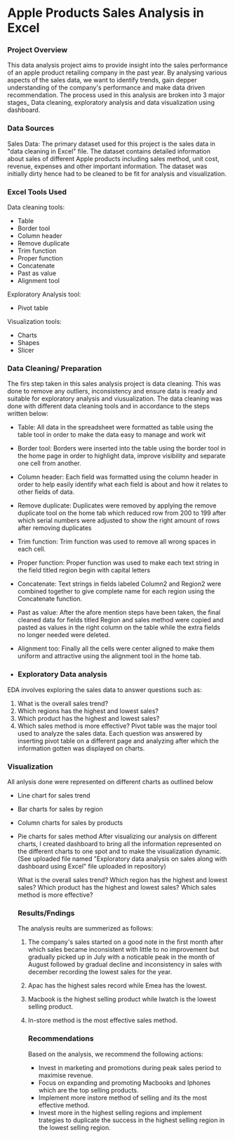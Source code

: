 # Apple Products Sales Analysis in Excel

### Project Overview

This data analysis project aims to provide insight into the sales performance of an apple product retailing company in the past year. By analysing various aspects of the sales data, we want to identify trends, gain depper understanding of the company's performance and make data driven recommendation. The process used in this analysis are broken into 3 major stages_ Data cleaning, exploratory analysis and data visualization using dashboard.

### Data Sources

Sales Data: The primary dataset used for this project is the sales data in "data cleaning in Excel" file. The dataset contains detailed information about sales of different Apple products including sales method, unit cost, revenue, expenses and other important information. The dataset was initially dirty hence had to be cleaned to be fit for analysis and visualization.

### Excel Tools Used


Data cleaning tools:
- Table 
- Border tool 
- Column header 
- Remove duplicate  
- Trim function 
- Proper function 
- Concatenate 
- Past as value 
- Alignment tool

 Exploratory Analysis tool:
 - Pivot table

 Visualization tools:
 - Charts
 - Shapes
 - Slicer


 ### Data Cleaning/ Preparation
 
 
The firs step taken in this sales analysis project is data cleaning. This was done to remove any outliers, inconsistency and ensure data is ready and suitable for exploratory analysis and viusualization. The data cleaning was done with different data cleaning tools and in accordance to the steps written below:
- Table: All data in the spreadsheet were formatted as table using the table tool in order to make the data easy to manage and work wit
- Border tool: Borders were inserted into the table using the border tool in the home page in order to highlight data, improve visibility and separate one cell from another.
- Column header: Each field was formatted using the column header in order to help easily identify what each field is about and how it relates to other fields of data.
- Remove duplicate: Duplicates were removed by applying the remove duplicate tool on the home tab which reduced row from 200 to 199 after which serial numbers were adjusted to show the right amount of rows after removing duplicates
- Trim function: Trim function was used to remove all wrong spaces in each cell.
- Proper function: Proper function was used to make each text string in the field titled region begin with capital letters
- Concatenate: Text strings in fields labeled Column2 and Region2 were combined together to give complete name for each region using the Concatenate function.
- Past as value: After the afore mention steps have been taken, the final cleaned data for fields titled Region and sales method were copied and pasted as values in the right column on the table while the extra fields no longer needed were deleted.
- Alignment too: Finally all the cells were center aligned to make them uniform and attractive using the alignment tool in the home tab.

- ### Exploratory Data analysis

 EDA involves exploring the sales data to answer questions such as:
 1. What is the overall sales trend?
 2. Which regions has the highest and lowest sales?
 3. Which product has the highest and lowest sales?
 4. Which sales method is more effective?
 Pivot table was the major tool used to analyze the sales data. Each question was answered by inserting pivot table on a different page and analyzing after which the information gotten was displayed on charts.


### Visualization

All anlysis done were represented on different charts as outlined below
- Line chart for sales trend
- Bar charts for sales by region
- Column charts for sales by products
- Pie charts for sales method
After visualizing our analysis on different charts, I created dashboard to bring all the information represented on the different charts to one spot and to make the visualization dynamic.
(See uploaded file named "Exploratory data analysis on sales along with dashboard using Excel" file uploaded in repository)

  

  What is the overall sales trend?
  Which region has the highest and lowest sales?
  Which product has the highest and lowest sales?
  Which sales method is more effective?


  ### Results/Fndings

  The analysis reults are summerized as follows:

  1. The company's sales started on a good note in the first month after which sales became inconsistent with little to no improvement but gradually picked up in July with a noticable peak in the month of August followed 
      by gradual decline and inconsistency in sales with december recording the lowest sales for the year.
  2. Apac has the highest sales record while Emea has the lowest.
  3. Macbook is the highest selling product while Iwatch is the lowest selling product.
  4. In-store method is the most effective sales method.
 
     ### Recommendations

     Based on the analysis, we recommend the following actions:
     - Invest in marketing and promotions during peak sales period to maximise revenue.
     - Focus on expanding and promoting Macbooks and Iphones which are the top selling products.
     - Implement more instore method of selling and its the most effective method.
     - Invest more in the highest selling regions and implement trategies to duplicate the success in the highest selling region in the lowest selling region.





